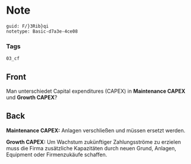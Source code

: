 # Note
```
guid: F/}3Rib}qi
notetype: Basic-d7a3e-4ce08
```

### Tags
```
03_cf
```

## Front
Man unterschiedet Capital expenditures (CAPEX) in <b>Maintenance
CAPEX</b> und <b>Growth CAPEX</b>?

## Back
<p><b>Maintenance CAPEX:</b> Anlagen verschließen und müssen
ersetzt werden.
<p><b>Growth CAPEX:</b> Um Wachstum zukünftiger Zahlungsströme zu
erzielen muss die Firma zusätzliche Kapazitäten durch neuen Grund,
Anlagen, Equipment oder Firmenzukäufe schaffen.
